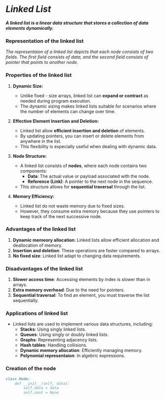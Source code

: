 # _Linked List_

***A linked list is a linear data structure that stores a collection of data elements dynamically.***

### Representation of the linked list
_The representaion of a linked list depicts that each node consists of two fields. The first field consists of data, and the second field consists of pointer that points to another node._

### Properties of the linked list
1. **Dynamic Size:**
     * Unlike fixed - size arrays, linked list can **expand or contract** as needed during program execution.
     * The dynamic sizing makes linked lists suitable for scenarios where the number of elements can change over time.

2. **Effective Element Insertion and Deletion:**
    * Linked list allow **efficient insertion and deletion** of elements.
    * By updating pointers, you can insert or delete elements from anywhere in the list.
    * This flexibility is especially useful when dealing with dynamic data.

3. **Node Structure:**
    * A linked list consists of **nodes**, where each node contains two components:
        * **Data**: The actual value or payload associated with the node.
        * **Reference (Link)**: A pointer to the next node in the sequence.
    * This structure allows for **sequential traversal** through the list.

4. **Memory Efficiency:**
    * Linked list do not waste memory due to fixed sizes.
    * However, they consume extra memory because they use pointers to keep track of the next successive node.

### Advantages of the linked list
1. **Dynamic memeory allocation**: Linked lists allow efficient allocation and deallocation of memory.
2. **Insertion and deletion**: These operations are faster compared to arrays.
3. **No fixed size**: Linked list adapt to changing data requirements.

### Disadvantages of the linked list
1. **Slower access time**: Accessing elements by index is slower than in arrays.
2. **Extra memory overhead**: Due to the need for pointers.
3. **Sequential traversal**: To find an element, you must traverse the list sequentially.

### Applications of linked list
* Linked lists are used to implement various data structures, including:
    * **Stacks**: Using singly linked lists.
    * **Queues**: Using singly or doubly linked lists.
    * **Graphs**: Representing adjacency lists.
    * **Hash tables**: Handling collisions.
    * **Dynamic memory allocation**: Efficiently managing memory.
    * **Polynomial representaion**: In algebric expressions.

### Creation of the node
```md
class Node:
    def __init__(self, data):
        self.data = data
        self.next = None
```
